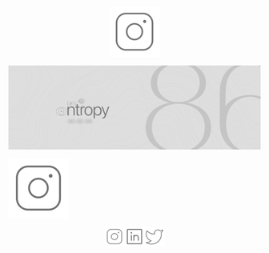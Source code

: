 <p align="center">
<picture>
  <source media="(prefers-color-scheme: dark)" srcset="./assets/DarkTitle.svg">
  <source media="(prefers-color-scheme: light)" srcset="./assets/LightTitle.svg">
  
  <img alt="Intro Seq" src="./assets/insta.svg" width="20%">
</picture>
</p>

[<img  src="./assets/Banner_Dev.png"></img>](https://rb.gy/efya7z)

<picture>
  <source media="(prefers-color-scheme: dark)" srcset="./assets/Dark_Mode.svg">
  <source media="(prefers-color-scheme: light)" srcset="./assets/Light_Mode.svg">
  <img alt="Intro Seq" src="./assets/insta.svg" >
</picture>
<br/>
<p align="center"><a href="https://www.instagram.com/mysticmysteryion/"><img src="./assets/insta.svg" width="40"></a><a href="https://www.linkedin.com/in/nitigyak/"><img src="./assets/in.svg" width="40"></a><a href="https://twitter.com/Ntropy86"><img src="./assets/tw.svg" width="40"></a></p>
